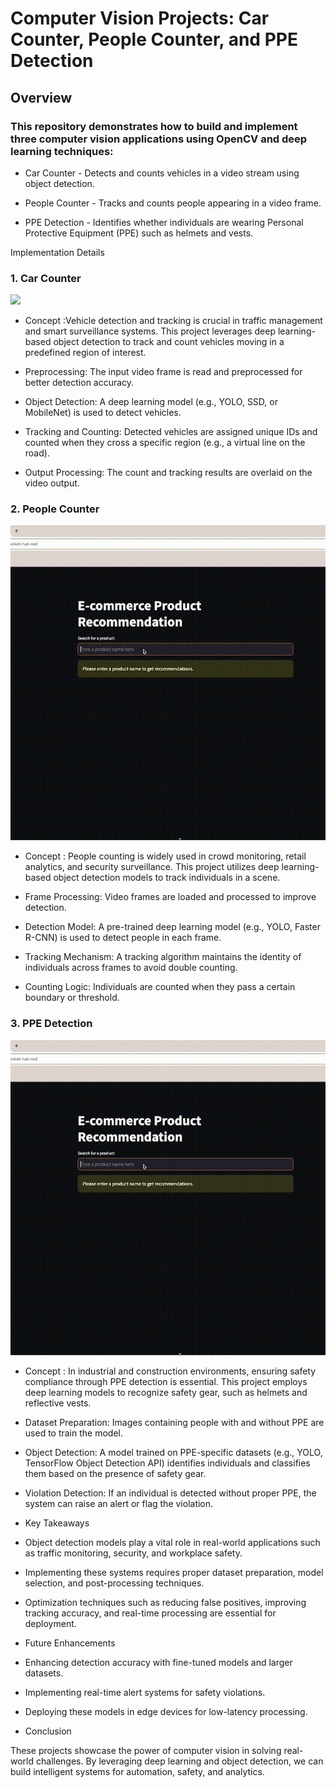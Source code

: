 # Computer Vision Projects: Car Counter, People Counter, and PPE Detection

## Overview

### This repository demonstrates how to build and implement three computer vision applications using OpenCV and deep learning techniques:

* Car Counter - Detects and counts vehicles in a video stream using object detection.

* People Counter - Tracks and counts people appearing in a video frame.

* PPE Detection - Identifies whether individuals are wearing Personal Protective Equipment (PPE) such as helmets and vests.

Implementation Details

### 1. Car Counter
![](https://github.com/RickyDoan/ComputerVision-Counting-Car-People-PPE-Detection/blob/main/Car%20Counter/counting_car.gif)
- Concept :Vehicle detection and tracking is crucial in traffic management and smart surveillance systems. This project leverages deep learning-based object detection to track and count vehicles moving in a predefined region of interest.

- Preprocessing: The input video frame is read and preprocessed for better detection accuracy.

- Object Detection: A deep learning model (e.g., YOLO, SSD, or MobileNet) is used to detect vehicles.

- Tracking and Counting: Detected vehicles are assigned unique IDs and counted when they cross a specific region (e.g., a virtual line on the road).

- Output Processing: The count and tracking results are overlaid on the video output.

### 2. People Counter
![Uploading reccomend ecommerce products.gif…](https://github.com/RickyDoan/MMLs-NLP-Recommend-E-commerce-Products/blob/main/reccomend%20ecommerce%20products.gif)
- Concept : People counting is widely used in crowd monitoring, retail analytics, and security surveillance. This project utilizes deep learning-based object detection models to track individuals in a scene.

- Frame Processing: Video frames are loaded and processed to improve detection.

- Detection Model: A pre-trained deep learning model (e.g., YOLO, Faster R-CNN) is used to detect people in each frame.

- Tracking Mechanism: A tracking algorithm maintains the identity of individuals across frames to avoid double counting.

- Counting Logic: Individuals are counted when they pass a certain boundary or threshold.

### 3. PPE Detection
![Uploading reccomend ecommerce products.gif…](https://github.com/RickyDoan/MMLs-NLP-Recommend-E-commerce-Products/blob/main/reccomend%20ecommerce%20products.gif)
- Concept : In industrial and construction environments, ensuring safety compliance through PPE detection is essential. This project employs deep learning models to recognize safety gear, such as helmets and reflective vests.

- Dataset Preparation: Images containing people with and without PPE are used to train the model.

- Object Detection: A model trained on PPE-specific datasets (e.g., YOLO, TensorFlow Object Detection API) identifies individuals and classifies them based on the presence of safety gear.

- Violation Detection: If an individual is detected without proper PPE, the system can raise an alert or flag the violation.

* Key Takeaways

- Object detection models play a vital role in real-world applications such as traffic monitoring, security, and workplace safety.

- Implementing these systems requires proper dataset preparation, model selection, and post-processing techniques.

- Optimization techniques such as reducing false positives, improving tracking accuracy, and real-time processing are essential for deployment.

- Future Enhancements

- Enhancing detection accuracy with fine-tuned models and larger datasets.

- Implementing real-time alert systems for safety violations.

- Deploying these models in edge devices for low-latency processing.

* Conclusion

These projects showcase the power of computer vision in solving real-world challenges. By leveraging deep learning and object detection, we can build intelligent systems for automation, safety, and analytics.
